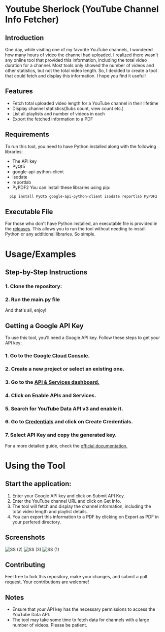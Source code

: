 
# Youtube Sherlock (YouTube Channel Info Fetcher)



## Introduction

One day, while visiting one of my favorite YouTube channels, I wondered how many hours of video the channel had uploaded. I realized there wasn't any online tool that provided this information, including the total video duration for a channel. Most tools only showed the number of videos and other statistics, but not the total video length. So, I decided to create a tool that could fetch and display this information. I hope you find it useful!


## Features
- Fetch total uploaded video length for a YouTube channel in their lifetime
- Display channel statistics(Subs count, view count etc.)
- List all playlists and number of videos in each
- Export the fetched information to a PDF


## Requirements

To run this tool, you need to have Python installed along with the following libraries:

- The API key
- PyQt5
- google-api-python-client
- isodate
- reportlab
- PyPDF2
You can install these libraries using pip:
```bash
  pip install PyQt5 google-api-python-client isodate reportlab PyPDF2
```

## Executable File
For those who don't have Python installed, an executable file is provided in the [releases](https://github.com/azwad-riyan/YouTube-Channel-Info-Fetcher/releases/tag/v1.0). This allows you to run the tool without needing to install Python or any additional libraries. So simple. 
# Usage/Examples
## Step-by-Step Instructions
### 1. Clone the repository:

### 2. Run the main.py file

And that's all, enjoy!


## Getting a Google API Key
To use this tool, you'll need a Google API key. Follow these steps to get your API key:

### 1. Go to the [Google Cloud Console.](https://console.cloud.google.com/)
### 2. Create a new project or select an existing one.
### 3. Go to the [API & Services dashboard.](https://console.cloud.google.com/apis/dashboard)
### 4. Click on Enable APIs and Services.
### 5. Search for YouTube Data API v3 and enable it.
### 6. Go to [Credentials](https://console.cloud.google.com/apis/credentials) and click on Create Credentials.
### 7. Select API Key and copy the generated key.

For a more detailed guide, check the [official documentation.](https://developers.google.com/youtube/documentation)
# Using the Tool
## Start the application:
1. Enter your Google API key and click on Submit API Key.
2. Enter the YouTube channel URL and click on Get Info.
3. The tool will fetch and display the channel information, including the total video length and playlist details.
4. You can export this information to a PDF by clicking on Export as PDF in your perfered directory.
## Screenshots



![SS (2)](https://github.com/azwad-riyan/YouTube-Channel-Info-Fetcher/assets/112563850/758cf17e-7d40-4fc6-a485-6c435e05e782)
![SS (3)](https://github.com/azwad-riyan/YouTube-Channel-Info-Fetcher/assets/112563850/9f1bb25f-f1bb-4ae0-8841-326804d31f5c)
![SS (1)](https://github.com/azwad-riyan/YouTube-Channel-Info-Fetcher/assets/112563850/2b081ae0-ef39-441d-a440-072ffd8c3700)
## Contributing

Feel free to fork this repository, make your changes, and submit a pull request. Your contributions are welcome!

## Notes
- Ensure that your API key has the necessary permissions to access the YouTube Data API.
- The tool may take some time to fetch data for channels with a large number of videos. Please be patient.
